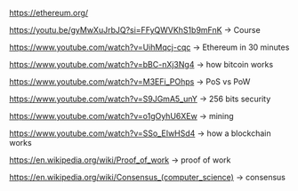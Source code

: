 https://ethereum.org/

https://youtu.be/gyMwXuJrbJQ?si=FFyQWVKhS1b9mFnK -> Course

https://www.youtube.com/watch?v=UihMqcj-cqc -> Ethereum in 30 minutes

https://www.youtube.com/watch?v=bBC-nXj3Ng4 -> how bitcoin works

https://www.youtube.com/watch?v=M3EFi_POhps -> PoS vs PoW

https://www.youtube.com/watch?v=S9JGmA5_unY -> 256 bits security

https://www.youtube.com/watch?v=o1gOyhU6XEw -> mining 

https://www.youtube.com/watch?v=SSo_EIwHSd4 -> how a blockchain works

https://en.wikipedia.org/wiki/Proof_of_work -> proof of work

https://en.wikipedia.org/wiki/Consensus_(computer_science) -> consensus

